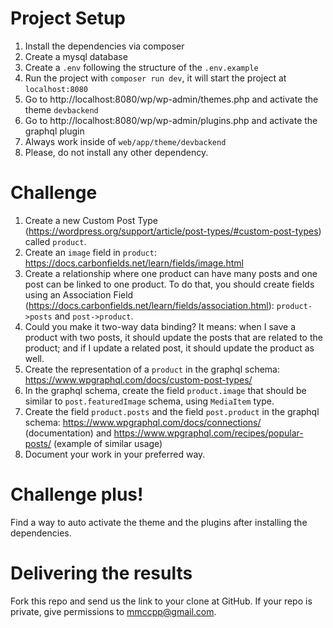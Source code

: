 # Project Setup

1. Install the dependencies via composer
2. Create a mysql database
3. Create a `.env` following the structure of the `.env.example`
4. Run the project with `composer run dev`, it will start the project at `localhost:8080`
5. Go to http://localhost:8080/wp/wp-admin/themes.php and activate the theme `devbackend`
6. Go to http://localhost:8080/wp/wp-admin/plugins.php and activate the graphql plugin
7. Always work inside of `web/app/theme/devbackend`
8. Please, do not install any other dependency.

# Challenge

1. Create a new Custom Post Type (https://wordpress.org/support/article/post-types/#custom-post-types) called `product`.
2. Create an `image` field in `product`: https://docs.carbonfields.net/learn/fields/image.html
3. Create a relationship where one product can have many posts and one post can be linked to one product. To do that, you should create fields using an Association Field (https://docs.carbonfields.net/learn/fields/association.html): `product->posts` and `post->product`.
4. Could you make it two-way data binding? It means: when I save a product with two posts, it should update the posts that are related to the product; and if I update a related post, it should update the product as well. 
5. Create the representation of a `product` in the graphql schema: https://www.wpgraphql.com/docs/custom-post-types/
6. In the graphql schema, create the field `product.image` that should be similar to `post.featuredImage` schema, using `MediaItem` type.
7. Create the field `product.posts` and the field `post.product` in the graphql schema: https://www.wpgraphql.com/docs/connections/ (documentation) and https://www.wpgraphql.com/recipes/popular-posts/ (example of similar usage)
8. Document your work in your preferred way.

# Challenge plus!

Find a way to auto activate the theme and the plugins after installing the dependencies.

# Delivering the results

Fork this repo and send us the link to your clone at GitHub. If your repo is private, give permissions to mmccpp@gmail.com.
